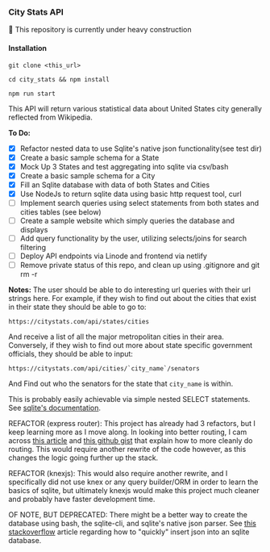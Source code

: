 ### City Stats API

:construction: This repository is currently under heavy construction

#### Installation

```
git clone <this_url>
```
```
cd city_stats && npm install
```
```
npm run start
```

This API will return various statistical data about United States city generally
reflected from Wikipedia.

__To Do:__
- [x] Refactor nested data to use Sqlite's native json functionality(see test dir)
- [x] Create a basic sample schema for a State
- [x] Mock Up 3 States and test aggregating into sqlite via csv/bash
- [x] Create a basic sample schema for a City
- [x] Fill an Sqlite database with data of both States and Cities
- [x] Use NodeJs to return sqlite data using basic http request tool, curl
- [ ] Implement search queries using select statements from both states and cities tables (see below)
- [ ] Create a sample website which simply queries the database and displays
- [ ] Add query functionality by the user, utilizing selects/joins for search filtering
- [ ] Deploy API endpoints via Linode and frontend via netlify
- [ ] Remove private status of this repo, and clean up using .gitignore and git rm -r

__Notes:__
The user should be able to do interesting url queries with their url strings
here. For example, if they wish to find out about the cities that exist in their
state they should be able to go to:
```
https://citystats.com/api/states/cities
```
And receive a list of all the major metropolitan cities in their area.
Conversely, if they wish to find out more about state specific government
officials, they should be able to input:
```
https://citystats.com/api/cities/`city_name`/senators
```
And Find out who the senators for the state that `city_name` is within.

This is probably easily achievable via simple nested SELECT statements. See
[sqlite's documentation](https://www.sqlite.org/docs.html).

REFACTOR (express router):
This project has already had 3 refactors, but I keep learning more as I move
along. In looking into better routing, I cam across [this article](https://scribe.rip/express-js-routing-with-nested-paths-2526bae9d2e6) and [this
github gist](https://gist.github.com/zcaceres/f38b208a492e4dcd45f487638eff716c) that explain how to more cleanly do routing. This would require
another rewrite of the code however, as this changes the logic going further up
the stack.

REFACTOR (knexjs):
This would also require another rewrite, and I specifically did not use knex or
any query builder/ORM in order to learn the basics of sqlite, but ultimately
knexjs would make this project much cleaner and probably have faster
development time.

OF NOTE, BUT DEPRECATED:
There might be a better way to create the database using bash, the sqlite-cli,
and sqlite's native json parser. See [this stackoverflow](https://stackoverflow.com/questions/46407770/how-to-convert-a-json-file-to-an-sqlite-database) article regarding how to "quickly" insert json into an sqlite database.
